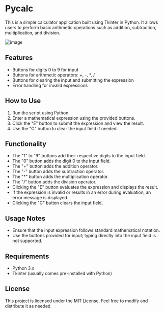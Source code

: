 # Pycalc
This is a simple calculator application built using Tkinter in Python. It allows users to perform basic arithmetic operations such as addition, subtraction, multiplication, and division.

![image](https://github.com/eusebioleite/python_calculator_gui/assets/43001205/79ae02c3-7ec6-4df4-a048-a7bcd3f18b4e)

## Features
- Buttons for digits 0 to 9 for input
- Buttons for arithmetic operators: +, -, *, /
- Buttons for clearing the input and submitting the expression
- Error handling for invalid expressions

## How to Use
1. Run the script using Python.
2. Enter a mathematical expression using the provided buttons.
3. Click the "E" button to submit the expression and view the result.
4. Use the "C" button to clear the input field if needed.

## Functionality
- The "1" to "9" buttons add their respective digits to the input field.
- The "0" button adds the digit 0 to the input field.
- The "+" button adds the addition operator.
- The "-" button adds the subtraction operator.
- The "*" button adds the multiplication operator.
- The "/" button adds the division operator.
- Clicking the "E" button evaluates the expression and displays the result.
- If the expression is invalid or results in an error during evaluation, an error message is displayed.
- Clicking the "C" button clears the input field.

## Usage Notes
- Ensure that the input expression follows standard mathematical notation.
- Use the buttons provided for input; typing directly into the input field is not supported.

## Requirements
- Python 3.x
- Tkinter (usually comes pre-installed with Python)

## License
This project is licensed under the MIT License. Feel free to modify and distribute it as needed.
